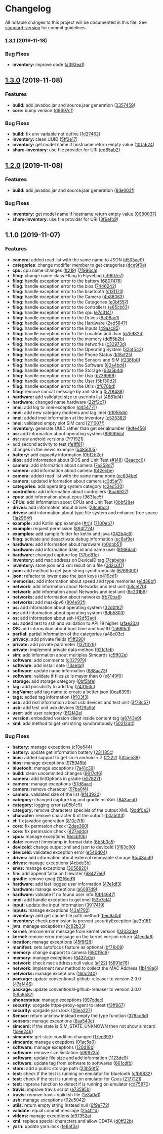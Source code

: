 # Changelog

All notable changes to this project will be documented in this file. See [standard-version](https://github.com/conventional-changelog/standard-version) for commit guidelines.

### [1.3.1](https://github.com/flyve-mdm/android-inventory-library/compare/1.3.0...1.3.1) (2019-11-18)


### Bug Fixes

* **inventory:** improve code ([a393ea1](https://github.com/flyve-mdm/android-inventory-library/commit/a393ea17e1029bd7a97fdbbbbc1980a3a2c9b39c))

## [1.3.0](https://github.com/flyve-mdm/android-inventory-library/compare/1.2.0...1.3.0) (2019-11-08)


### Features

* **build:** add javadoc.jar and source.jaar generation ([3357459](https://github.com/flyve-mdm/android-inventory-library/commit/3357459268d8738cdebddc09d08bb668b93d0d28))
* **core:** bump version ([d9697cf](https://github.com/flyve-mdm/android-inventory-library/commit/d9697cf39f415e97e76a2669c02d7e9c5df6a607))


### Bug Fixes

* **build:** fix env variable not define ([1d27462](https://github.com/flyve-mdm/android-inventory-library/commit/1d27462192d6338a0e2f52294f2c2c9f02446f61))
* **inventory:** clean UUID ([5ff2e17](https://github.com/flyve-mdm/android-inventory-library/commit/5ff2e1767a3f049e4bb54a6e9bd768e902d5f78b))
* **inventory:** get model name if hostname return empty value ([101a624](https://github.com/flyve-mdm/android-inventory-library/commit/101a624c283c0a5efad600c4bfdac909a9bc4d02))
* **share-inventory:** use file provider for URI ([ed85ab2](https://github.com/flyve-mdm/android-inventory-library/commit/ed85ab299cf7266e08141bf94a58e2aa4c69b9ba))

## [1.2.0](https://github.com/flyve-mdm/android-inventory-library/compare/1.1.0...1.2.0) (2019-11-08)


### Features

* **build:** add javadoc.jar and source.jaar generation ([8de002f](https://github.com/flyve-mdm/android-inventory-library/commit/8de002f5e05bb9fdd22345c7b5a04f7d16531388))


### Bug Fixes

* **inventory:** get model name if hostname return empty value ([0080037](https://github.com/flyve-mdm/android-inventory-library/commit/00800370556b0b44717757058e5411d77a65c2b8))
* **share-inventory:** use file provider for URI ([3f6efb9](https://github.com/flyve-mdm/android-inventory-library/commit/3f6efb9baf8b0873229146140172b5db1b7084f1))

## 1.1.0 (2019-11-07)


### Features

* **camera:** added read list with the same name to JSON ([d505ae9](https://github.com/flyve-mdm/android-inventory-library/commit/d505ae9dbdb9db6dc8a4b6b0c7725ece26dcfb85))
* **categories:** change modifier member to get categories ([dce9f0e](https://github.com/flyve-mdm/android-inventory-library/commit/dce9f0e5d51c29d4cab754f0b3d06ffcb93eba3d))
* **cpu:** cpu name changes ([#219](https://github.com/flyve-mdm/android-inventory-library/issues/219)) ([7f996ca](https://github.com/flyve-mdm/android-inventory-library/commit/7f996caec7aa7e20252b101519c872e030f470df))
* **filog:** change name class FILog to FlyveLog ([c9607e7](https://github.com/flyve-mdm/android-inventory-library/commit/c9607e7f7e36acf84e2dadb676f990b875905e91))
* **filog:** handle exception error to the battery ([6807476](https://github.com/flyve-mdm/android-inventory-library/commit/6807476ee53506cc20978956950bad37bfeeb006))
* **filog:** handle exception error to the bios ([7446242](https://github.com/flyve-mdm/android-inventory-library/commit/744624241c75f18da8da9ad72028dff883ac8245))
* **filog:** handle exception error to the bluetooth ([c13f173](https://github.com/flyve-mdm/android-inventory-library/commit/c13f1739ad200ae9d1e718530c82ac2fbe1cb5bb))
* **filog:** handle exception error to the Camera ([4b88063](https://github.com/flyve-mdm/android-inventory-library/commit/4b880638cd71ad048b06f2235008163272cb1a33))
* **filog:** handle exception error to the Categories ([e0bf557](https://github.com/flyve-mdm/android-inventory-library/commit/e0bf5575b7bfd8ecdd7f3e58735b38a6413ef911))
* **filog:** handle exception error to the controllers ([e65cb63](https://github.com/flyve-mdm/android-inventory-library/commit/e65cb635605b3710686c3f4a36b16dee4b5924e0))
* **filog:** handle exception error to the cpu ([e7c3141](https://github.com/flyve-mdm/android-inventory-library/commit/e7c31417e2f2752ceaa87dc410374402ddef18cc))
* **filog:** handle exception error to the Drives ([9e08ac1](https://github.com/flyve-mdm/android-inventory-library/commit/9e08ac1f22e9c5ea7f3e34324a282ddf80d02516))
* **filog:** handle exception error to the Hardware ([2ad5847](https://github.com/flyve-mdm/android-inventory-library/commit/2ad584710a51ab2b8cde40f8c1f2b44d86a53162))
* **filog:** handle exception error to the Inputs ([49aac85](https://github.com/flyve-mdm/android-inventory-library/commit/49aac859502971a214dc826a386587f1a297e823))
* **filog:** handle exception error to the Location and Jvm ([d75982d](https://github.com/flyve-mdm/android-inventory-library/commit/d75982d8adbec7e079afae5a2cc8c351fab12b4f))
* **filog:** handle exception error to the memory ([dd55b2b](https://github.com/flyve-mdm/android-inventory-library/commit/dd55b2b6fcd2c6c0b9b4c5d6c713c1d6bc20d55a))
* **filog:** handle exception error to the networks ([c33973d](https://github.com/flyve-mdm/android-inventory-library/commit/c33973ddc7c2c6a7d1323b9ab47d9defde255d9e))
* **filog:** handle exception error to the Operating System ([32af542](https://github.com/flyve-mdm/android-inventory-library/commit/32af542374a52b572df9b32b5c70f40c247e334e))
* **filog:** handle exception error to the Phone Status ([bf8cf25](https://github.com/flyve-mdm/android-inventory-library/commit/bf8cf25b1d8645878424506b053e213570bc0cb9))
* **filog:** handle exception error to the Sensors and SIM ([f236fb0](https://github.com/flyve-mdm/android-inventory-library/commit/f236fb0dbbd143843c225c1548aa9a2af3ebc9f4))
* **filog:** handle exception error to the Software ([83a4bd4](https://github.com/flyve-mdm/android-inventory-library/commit/83a4bd4fb1cb8203bf4821b426f4a265edfa4b48))
* **filog:** handle exception error to the Storage ([63a5b4d](https://github.com/flyve-mdm/android-inventory-library/commit/63a5b4d4e1374d267f39b2c141c6a3de87468143))
* **filog:** handle exception error to the Usb ([b739999](https://github.com/flyve-mdm/android-inventory-library/commit/b739999c5284b1ba9f08681f70d1125ed5f64fee))
* **filog:** handle exception error to the User ([5bf30d2](https://github.com/flyve-mdm/android-inventory-library/commit/5bf30d2062126598a8536175e6306a6b0ab69264))
* **filog:** handle exception error to the Utils ([df070bd](https://github.com/flyve-mdm/android-inventory-library/commit/df070bdf9547b7a9aa7c6bc36983c09eeea46caf))
* **filog:** remove concat message by xml string ([57f8438](https://github.com/flyve-mdm/android-inventory-library/commit/57f8438ffbda6a9a7caa3e3aa1991ed56d967d81))
* **hardware:** add validated size to userinfo list ([4881ef4](https://github.com/flyve-mdm/android-inventory-library/commit/4881ef4781ca7847ab99f64663b75d4f4767bb5d))
* **hardware:** changed name hardware ([22ff2c7](https://github.com/flyve-mdm/android-inventory-library/commit/22ff2c7a22d66f7303583014ee42a12625e8be16))
* **imei:** add log to imei exception ([d454771](https://github.com/flyve-mdm/android-inventory-library/commit/d454771a50eff3a97cceb626c78cd519db6de61f))
* **imei:** add new category modems and tag imei ([b1058db](https://github.com/flyve-mdm/android-inventory-library/commit/b1058dbab45875ada6e24342f79b102f071b4536))
* **imei:** added imei information at the inventory ([c535382](https://github.com/flyve-mdm/android-inventory-library/commit/c53538207ed7deef51f3079c9a3db6718dc9f3e1))
* **imei:** validated empty slot SIM card ([211007f](https://github.com/flyve-mdm/android-inventory-library/commit/211007f69f29319ba2e96023741b457ed1b77782))
* **inventory:** generate UUID rather than get serialnumber ([9dfe456](https://github.com/flyve-mdm/android-inventory-library/commit/9dfe45624965c442eadcc936ccc1937e81041edf))
* **os:** add informaiton about operating system ([89599da](https://github.com/flyve-mdm/android-inventory-library/commit/89599dab42299b774de11e10e2fce7af38ab93e0))
* **os:** new android versions ([7f71921](https://github.com/flyve-mdm/android-inventory-library/commit/7f71921279d3deb630cf2e8a7670f24bcac4efa9))
* add second activity to test ([fe1ff81](https://github.com/flyve-mdm/android-inventory-library/commit/fe1ff81e5ebdb381ef7e847920eee7801b065b1d))
* changes in the views example ([5485005](https://github.com/flyve-mdm/android-inventory-library/commit/5485005bdfc8992dc4d44535b8aee48bb54b76bb))
* **battery:** add capacity information ([0b12b2e](https://github.com/flyve-mdm/android-inventory-library/commit/0b12b2e2a69c97cf2dd46b60e238d6af24f88531))
* **bios:** add information about BIOS and Unit Test ([#148](https://github.com/flyve-mdm/android-inventory-library/issues/148)) ([2eaccc0](https://github.com/flyve-mdm/android-inventory-library/commit/2eaccc0259fc822c2812e798d03f47133b8a2eeb))
* **camera:** add information about camera ([7e258d7](https://github.com/flyve-mdm/android-inventory-library/commit/7e258d732f63fa2cc8024f1638a703b17ed15bd7))
* **camera:** add information about camera ([bf2ecbe](https://github.com/flyve-mdm/android-inventory-library/commit/bf2ecbed8061bae6994e5508f50d386cf10f9cd1))
* **camera:** added read list with the same name node ([cc634be](https://github.com/flyve-mdm/android-inventory-library/commit/cc634bef16bfc03508d9b6767815fc4132ddd752))
* **camera:** updated information about camera ([c3d5af7](https://github.com/flyve-mdm/android-inventory-library/commit/c3d5af7a3c6d0447487260e989df786a53ac067b))
* **categories:** add operating system category ([c2ec530](https://github.com/flyve-mdm/android-inventory-library/commit/c2ec5305cc2713dd292a97341ae9cb17d8f079a9))
* **controllers:** add information about controllers ([8ba6927](https://github.com/flyve-mdm/android-inventory-library/commit/8ba692707eaa9d474c816fc456d2892bdcb10bc6))
* **cpus:** add information about cpus ([963fac5](https://github.com/flyve-mdm/android-inventory-library/commit/963fac54cf581a4dd7bcfbbef7fbf565e7f68199))
* **CPUs:** add information about CPUs and Unit Test ([0bbf28e](https://github.com/flyve-mdm/android-inventory-library/commit/0bbf28e4e73f5b876d61e27b81946cbece3a004a))
* **drives:** add information about drives ([28cebcc](https://github.com/flyve-mdm/android-inventory-library/commit/28cebcca1089201ef1364c30ef913daa81e7dc40))
* **drives:** add information about type file system and enhance free space ([1a2964f](https://github.com/flyve-mdm/android-inventory-library/commit/1a2964f70aab9bf45b8123623cde6243bde8a8e5))
* **example:** add Kotlin app example ([#41](https://github.com/flyve-mdm/android-inventory-library/issues/41)) ([7100eb7](https://github.com/flyve-mdm/android-inventory-library/commit/7100eb7ff1b77c3e321fb54aac9beb6f99d3d2bb))
* **example:** request permission ([894f724](https://github.com/flyve-mdm/android-inventory-library/commit/894f72472ae41c57a670f8a8cc2a8430ac0e5dba))
* **examples:** add sample folder for kotlin and java ([042b4d5](https://github.com/flyve-mdm/android-inventory-library/commit/042b4d5ac45ddad9c09b05a38f66434d21ba81f5))
* **filog:** activate and desactivate debug information ([ec6af9e](https://github.com/flyve-mdm/android-inventory-library/commit/ec6af9ee2ad90125e7ac1010dfafd9d0fc4f105e))
* **hardware:** add information about hardware ([b0dbb51](https://github.com/flyve-mdm/android-inventory-library/commit/b0dbb517ab7a8c9dfafc83407f9c51bd8cf8c5fc))
* **hardware:** add information date, id and name user ([8f686ad](https://github.com/flyve-mdm/android-inventory-library/commit/8f686adfba295a868d2437d2e5708b5ddcce6d5f))
* **hardware:** changed capture log ([37bd81e](https://github.com/flyve-mdm/android-inventory-library/commit/37bd81e494405e2da0ed20fc9d8cb162daa81182))
* **inventory:** add mac address on DeviceID tag ([7cabeba](https://github.com/flyve-mdm/android-inventory-library/commit/7cabeba8cfcfe691a54b8250c44eef7d12c9c2c4))
* **inventory:** store json and xml result on a file ([0d2c6f7](https://github.com/flyve-mdm/android-inventory-library/commit/0d2c6f713bed8cb827db075d3175715f9926ea8f))
* **json:** add method to get json string synchronously ([6769000](https://github.com/flyve-mdm/android-inventory-library/commit/6769000399fe72c2e18e847980e06fed904e919f))
* **json:** refactor to lower case the json keys ([b419cd1](https://github.com/flyve-mdm/android-inventory-library/commit/b419cd15a0586abdfb7dee1b74507f3bd24b4b3e))
* **memories:** add information about speed and type memories ([e1d38bf](https://github.com/flyve-mdm/android-inventory-library/commit/e1d38bf8cd571e962227ca920e07fa5b28097d51))
* **network:** add information about Networks and test unit ([b8cef7b](https://github.com/flyve-mdm/android-inventory-library/commit/b8cef7b4cffe680f0d004b196e688b2990dcff9a))
* **network:** add information about Networks and test unit ([8c231b6](https://github.com/flyve-mdm/android-inventory-library/commit/8c231b6c59862aa756514edd9364b6a71524a722))
* **networks:** add information about networks ([fb70ba6](https://github.com/flyve-mdm/android-inventory-library/commit/fb70ba6836d06eb2408424d7dbf64da1ad9bdcad))
* **networks:** add maskipv6 ([804e93f](https://github.com/flyve-mdm/android-inventory-library/commit/804e93f6b9ab12d1ad77fd5d4776a6594e3f1539))
* **os:** add information about operating system ([32d0f87](https://github.com/flyve-mdm/android-inventory-library/commit/32d0f87dfb9edd27666192a95943eb9c46acffe8))
* **os:** add information about operating system ([8db5803](https://github.com/flyve-mdm/android-inventory-library/commit/8db5803b9e7243b643a631721b9529b458a43bba))
* **os:** add information about ssh ([42d52ad](https://github.com/flyve-mdm/android-inventory-library/commit/42d52addbc099705b53096d404309c6efe8694ae))
* **os:** added test to ssh and validation to API 19 higher ([afae20a](https://github.com/flyve-mdm/android-inventory-library/commit/afae20a720f3228b844111d7aa990eb489b54d96))
* **OS:** add information about boot time and hostID ([1a669c1](https://github.com/flyve-mdm/android-inventory-library/commit/1a669c1417c63d52c08e31e43fc02abf302187d0))
* **partial:** partial information of the categories ([a48e03c](https://github.com/flyve-mdm/android-inventory-library/commit/a48e03c04feea0c8684dd11b18f225fef0eee945))
* **privacy:** add private fields ([f1ff290](https://github.com/flyve-mdm/android-inventory-library/commit/f1ff2901c85f2a3f6ebb77bc567cdb72aa6a8853))
* **private:** add private parameter ([137f026](https://github.com/flyve-mdm/android-inventory-library/commit/137f02684aaca9c89f9340cd7b989dc0891eff3b))
* **private:** implement private data method ([92fc1eb](https://github.com/flyve-mdm/android-inventory-library/commit/92fc1eb0fc868554a4d8cee08c17eb0ffad6e171))
* **sim:** add information about multiples Simcards ([c5ff02e](https://github.com/flyve-mdm/android-inventory-library/commit/c5ff02e4d38d20fb4208a45b5e3c720da9aff0ed))
* **software:** add comments ([c027979](https://github.com/flyve-mdm/android-inventory-library/commit/c027979aee0fccb8c3b4c4132d9ea0d13c0d20fc))
* **software:** add install date ([13ae1a1](https://github.com/flyve-mdm/android-inventory-library/commit/13ae1a1b5ac4bccfb77315fb354aaf08f4cf1a00))
* **software:** update name information ([688aa73](https://github.com/flyve-mdm/android-inventory-library/commit/688aa736aece31998a73d9685d16fa4431000e8c))
* **software:** validate if filesize is mayor than 0 ([e8149f0](https://github.com/flyve-mdm/android-inventory-library/commit/e8149f085c5e18a96e633bdca83e82689de72e66))
* **storage:** add storage category ([0bf5bfe](https://github.com/flyve-mdm/android-inventory-library/commit/0bf5bfe2c70e89d6fe54bf688e9d076309b5fb7d))
* **tag:** add possibility to add tag ([243150c](https://github.com/flyve-mdm/android-inventory-library/commit/243150c3d7856c5048ebc7883d3cdb0573cd46a3))
* **tagName:** add tag name to create a better json ([0ca6399](https://github.com/flyve-mdm/android-inventory-library/commit/0ca6399e0ccb98ac2b7f0890aaebe0e5f97c8c5c))
* **tags:** added tag information ([1f103f3](https://github.com/flyve-mdm/android-inventory-library/commit/1f103f33e5fbaa289af9c304d6c45af8f9df4dba))
* **usb:** add real information about usb devices and test unit ([3f78c57](https://github.com/flyve-mdm/android-inventory-library/commit/3f78c578dc1c3d408e34e00e9e57d2d14d0f1cb6))
* **usb:** add test unit usb devices ([9f29a9a](https://github.com/flyve-mdm/android-inventory-library/commit/9f29a9a4074304e081aa9173532b6f62d1395108))
* **user:** add user category ([8f2f42e](https://github.com/flyve-mdm/android-inventory-library/commit/8f2f42ef8320188b4ccb1a7f270bf3fb90eecd95))
* **version:** embedded version client inside content tag ([a8743e9](https://github.com/flyve-mdm/android-inventory-library/commit/a8743e99a06c85c127f64bf8e576c928ab37dae3))
* **xml:** add method to get xml string synchronously ([50212d4](https://github.com/flyve-mdm/android-inventory-library/commit/50212d4e58fdb5616c78f9b4ef767de50c0e0a47))


### Bug Fixes

* **battery:** manage exceptions ([c10e644](https://github.com/flyve-mdm/android-inventory-library/commit/c10e6446c4500b4061e30aa3ed6da4d6790a5f5a))
* **battery:** update get information battery ([231185c](https://github.com/flyve-mdm/android-inventory-library/commit/231185c25d7fd3951ae0877ba980683d42b50318))
* **bios:** added support to get sn in android < 7 ([#222](https://github.com/flyve-mdm/android-inventory-library/issues/222)) ([00ae538](https://github.com/flyve-mdm/android-inventory-library/commit/00ae5389d45e7ba8d3b335a869129e51046b9ce7))
* **bios:** manage exceptions ([975945b](https://github.com/flyve-mdm/android-inventory-library/commit/975945b1e9cc0cc2cf3143e74758bcff21c35814))
* **bluetooh:** manage exceptions ([7a41c39](https://github.com/flyve-mdm/android-inventory-library/commit/7a41c39f6a12a7c3fb3ffab15c850c9f2c405116))
* **build:** clean uncommited changes ([6617df6](https://github.com/flyve-mdm/android-inventory-library/commit/6617df6272bc749972978b87fcb0c428bf6d78b6))
* **camera:** add lintOptions in gradle ([e57827f](https://github.com/flyve-mdm/android-inventory-library/commit/e57827fc9faeef0422b024a730a899b885e90c41))
* **camera:** manage exceptions ([57d8aac](https://github.com/flyve-mdm/android-inventory-library/commit/57d8aac33825fed195db991ee04ef8b56ca0ea1f))
* **camera:** remove character ([97ba0f4](https://github.com/flyve-mdm/android-inventory-library/commit/97ba0f43c590260b3632639870aff4bf78193f3d))
* **camera:** validated size of the list ([8f43920](https://github.com/flyve-mdm/android-inventory-library/commit/8f4392042a3e097a31e464f9914b37da3a5e9262))
* **category:** changed capture log and gradle minSdk ([843aeaf](https://github.com/flyve-mdm/android-inventory-library/commit/843aeafb99502b9b820382a0f37963ee7ed3ebd0))
* **category:** logging error ([a05b1c9](https://github.com/flyve-mdm/android-inventory-library/commit/a05b1c956fb23c9a40ee3bad736eb66adcb86d78))
* **category:** remove characters specials of the output XML ([9ddf0a3](https://github.com/flyve-mdm/android-inventory-library/commit/9ddf0a34f9f6a24581b9c214af04e2b406050db5))
* **character:** remove character & of the output ([b0a50f3](https://github.com/flyve-mdm/android-inventory-library/commit/b0a50f3a6bcd8c563e04327920f1d524d1bcb7bc))
* **ci:** fix javadoc generation ([810c7f5](https://github.com/flyve-mdm/android-inventory-library/commit/810c7f5614865327e691c718eb9ab4680504eb9f))
* **core:** fix permssion check ([2dae360](https://github.com/flyve-mdm/android-inventory-library/commit/2dae360f0c81ed54ca4336e53a2c591233255947))
* **core:** fix permssion check ([427addd](https://github.com/flyve-mdm/android-inventory-library/commit/427addd3951328230f458e881a782015e29ac70b))
* **cpus:** manage exceptions ([6dcbf0b](https://github.com/flyve-mdm/android-inventory-library/commit/6dcbf0b1e421683a28e925bb7da5af4b36378282))
* **date:** convert timestamp in format date ([6b5b3c5](https://github.com/flyve-mdm/android-inventory-library/commit/6b5b3c55ca51e654554830626c7ed8843f1ddd78))
* **deviceId:** change output xml and json to deviceId ([3183c00](https://github.com/flyve-mdm/android-inventory-library/commit/3183c00773bcc705b1dd10f05db4d622b9aae03d))
* **deviceId:** validated exception error ([e546d04](https://github.com/flyve-mdm/android-inventory-library/commit/e546d04a7d3e0dc4a3de4f7afd083af14046fb15))
* **drives:** add information about external removable storage ([6c43dc9](https://github.com/flyve-mdm/android-inventory-library/commit/6c43dc95ba1af2fcda5947417733c65efb223e98))
* **drives:** manage exceptions ([4cbde3b](https://github.com/flyve-mdm/android-inventory-library/commit/4cbde3b699cba58740412cf549ca88d09c0cb7c6))
* **envs:** manage exceptions ([3056820](https://github.com/flyve-mdm/android-inventory-library/commit/305682072855e05c36bae803308f72e3041c0fcb))
* **file:** add append false on filewriter ([68427e6](https://github.com/flyve-mdm/android-inventory-library/commit/68427e6be5de835903f635fe4d55ae0088742eb8))
* **gradle:** remove gnag ([12f6ed1](https://github.com/flyve-mdm/android-inventory-library/commit/12f6ed1290928798db47d0eb90dfdd4fc07cb3e9))
* **hardware:** add last logged user information ([47e1df3](https://github.com/flyve-mdm/android-inventory-library/commit/47e1df39d191d3b01ba5a7b9181d64f2b6461c15))
* **hardware:** manage exceptions ([a6097d9](https://github.com/flyve-mdm/android-inventory-library/commit/a6097d9da258a8cb6b71b15c0fd618078e524389))
* **hardware:** validate if no found user info ([0b14647](https://github.com/flyve-mdm/android-inventory-library/commit/0b14647e219d573baec0813cdd3f1b5424329bc3))
* **imei:** add handle exception to get imei ([53e7ef4](https://github.com/flyve-mdm/android-inventory-library/commit/53e7ef4ee84254a6c182995f524d8577a21bd0a9))
* **input:** update the input information ([3917419](https://github.com/flyve-mdm/android-inventory-library/commit/39174194bdf4872f689dd00d941d5cc8ad424fd1))
* **inputs:** manage exceptions ([43a1792](https://github.com/flyve-mdm/android-inventory-library/commit/43a1792898ee8e698feb19c63ca3ef4afa82fa1e))
* **inventory:** add get cache file path method ([bec9a0d](https://github.com/flyve-mdm/android-inventory-library/commit/bec9a0d58954d9a3164a21352358bd26216aa98f))
* **inventory:** check permission to prevent securityException ([ac3b161](https://github.com/flyve-mdm/android-inventory-library/commit/ac3b161746607d581ac50ac8a6db67944b867f95))
* **jvm:** manage exceptions ([2c82b33](https://github.com/flyve-mdm/android-inventory-library/commit/2c82b337c27d5e3e76f5b270787d82e209f021c1))
* **kernel:** remove error message from kernel version ([030333e](https://github.com/flyve-mdm/android-inventory-library/commit/030333ee39abaf52c25016d2fa24c54a85b18acb))
* **kernel:** remove error message on the kernel version return ([41ecda6](https://github.com/flyve-mdm/android-inventory-library/commit/41ecda6f90cbbf69d3835753ea47e0c954652118))
* **location:** manage exceptions ([45f8f28](https://github.com/flyve-mdm/android-inventory-library/commit/45f8f2813a1f3a3157c46f19d54206c946c0e821))
* **manifest:** sets autofocus feature as optional ([bf71b09](https://github.com/flyve-mdm/android-inventory-library/commit/bf71b09d6d8b9a8483c5b77f123eceb946c7954b))
* **memory:** change support to camera ([68019d6](https://github.com/flyve-mdm/android-inventory-library/commit/68019d62c833d82e24420f40712e342d7b293a6a))
* **memory:** manage exceptions ([6437c0d](https://github.com/flyve-mdm/android-inventory-library/commit/6437c0dd85ce0c9ee9bcd0ec53be68ae7da3909b))
* **network:** check mac address null value ([#122](https://github.com/flyve-mdm/android-inventory-library/issues/122)) ([5891d76](https://github.com/flyve-mdm/android-inventory-library/commit/5891d76a18cccdb7b2e50ad9613e8f3e8bd082d2))
* **network:** implement new method to collect the MAC Address ([1b148a6](https://github.com/flyve-mdm/android-inventory-library/commit/1b148a6c69500c7ed6da2c9543a7de6b91c17d06))
* **networks:** manage exceptions ([160c240](https://github.com/flyve-mdm/android-inventory-library/commit/160c240912508bacbe01dfe19b880a66b0cff783))
* **package:** update conventional-github-releaser to version 2.0.0 ([47af446](https://github.com/flyve-mdm/android-inventory-library/commit/47af44647c8fee86576f2526fd965d6764f117ad))
* **package:** update conventional-github-releaser to version 3.0.0 ([59a6587](https://github.com/flyve-mdm/android-inventory-library/commit/59a6587500af28caa6f5ca4e8005c58e47e2b95c))
* **phonestatus:** manage exceptions ([997cdec](https://github.com/flyve-mdm/android-inventory-library/commit/997cdec885d71421fc6ddff774dab8abb8438e4c))
* **security:** uprgade https-proxy-agent to latest ([f3ff967](https://github.com/flyve-mdm/android-inventory-library/commit/f3ff967add1a447138d622bcd0b0dd61556d5545))
* **security:** uprgade yarn.lock ([06ea327](https://github.com/flyve-mdm/android-inventory-library/commit/06ea327a5212e57743c61f45717729d9c7ce953d))
* **Sensor:** return unknow instead empty the type function ([378cc8d](https://github.com/flyve-mdm/android-inventory-library/commit/378cc8d7f44c1261438911691b688dcea4c91bec))
* **sensors:** manage exceptions ([8aa543c](https://github.com/flyve-mdm/android-inventory-library/commit/8aa543cf501a696c09ca3acda19ce735dd42b60e))
* **simcard:** if the state is SIM_STATE_UNKNOWN then not show simcard ([1cee246](https://github.com/flyve-mdm/android-inventory-library/commit/1cee246170b2745991b661e4940c58a9b43eba4f))
* **simcards:** get state condition changed ([17ec693](https://github.com/flyve-mdm/android-inventory-library/commit/17ec693ec423239caed46224d3eadd95d903b9c5))
* **simcards:** manage exceptions ([01ac5a0](https://github.com/flyve-mdm/android-inventory-library/commit/01ac5a0550207b2a1630b6adbbb22afc6734eb99))
* **software:** manage exceptions ([120d18b](https://github.com/flyve-mdm/android-inventory-library/commit/120d18b630ee578b7fa875ad51b948f284b1c7e6))
* **software:** remove size limitation ([d9f8735](https://github.com/flyve-mdm/android-inventory-library/commit/d9f8735921d75c0d35e49859f6e34345b152aa94))
* **software:** update file size and add information ([1123de9](https://github.com/flyve-mdm/android-inventory-library/commit/1123de96070bb95e392ae48d0e461a825ddd0ded))
* **software:** update tag from software to softwares ([661cdfb](https://github.com/flyve-mdm/android-inventory-library/commit/661cdfb18f1885dcd7ac06b8e2e2d713ee199847))
* **store:** add a public storage path ([23b50f5](https://github.com/flyve-mdm/android-inventory-library/commit/23b50f53fd0fab2583c3202f2b61ca6c33973a45))
* **test:** check if the test is running on emulator for bluetooth ([cfb9832](https://github.com/flyve-mdm/android-inventory-library/commit/cfb9832b7c3ec26696b13c3371ab36499e548cf4))
* **test:** check if the test is running on emulator for Cpus ([2177121](https://github.com/flyve-mdm/android-inventory-library/commit/2177121121bdd31b0e95d4f8e032c12333216e98))
* **test:** improve function to detect if is running on emulator ([cd75870](https://github.com/flyve-mdm/android-inventory-library/commit/cd758709b78858de95b00ea6c63d967347463736))
* **travis:** improve travis script ([e73595b](https://github.com/flyve-mdm/android-inventory-library/commit/e73595b0ca406ff29292026a5bdfe476001161ca))
* **travis:** remove travis-build.sh file ([1e3a0a1](https://github.com/flyve-mdm/android-inventory-library/commit/1e3a0a1e3bf0322aff115220a7028561aff02974))
* **usb:** manage exceptions ([92e5042](https://github.com/flyve-mdm/android-inventory-library/commit/92e5042df69f422be5e9510cc73debac6bfef0ca))
* **utils:** return empty string instead null ([6f9e772](https://github.com/flyve-mdm/android-inventory-library/commit/6f9e772ece13e4951452a1025f0178f282deb57d))
* **validate:** equal commit message ([254ff1d](https://github.com/flyve-mdm/android-inventory-library/commit/254ff1def7897a520bfe9eef05229d9029f6bac2))
* **videos:** manage exceptions ([d97352a](https://github.com/flyve-mdm/android-inventory-library/commit/d97352a072d1739c6e2cd246b83a61ad07ddfcb3))
* **xml:** replace special characters and allow CDATA ([d0ff22b](https://github.com/flyve-mdm/android-inventory-library/commit/d0ff22b7d95a7774bca2dba90832ab7db39afb1f))
* **yarn:** update yarn.lock ([fe8af3a](https://github.com/flyve-mdm/android-inventory-library/commit/fe8af3a59fc35e09cfe88803c9fb30bc52a990f4))

